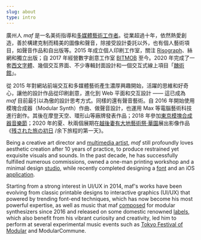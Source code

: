 ```yaml
---
slug: about
type: intro
---
```


廣州人 _maf_ 是一名美術指導和[多媒體藝術工作者](https://mafmadmaf.com/)。從業超過十年，依然熱愛創造，善於構建克制而精美的圖像和聲音，除接受設計委託以外，也有個人藝術項目，如聲音作品和自出版等。2015 年成立個人印刷工作室，關注 [Risograph](https://maf-works.com/work/birdypress-vi)、絲網和獨立出版；自 2017 年經營數字創意工作室 [BITMOB](https://www.bitmob.cc/) 至今。2020 年完成了一套[西文字體](https://maf-works.com/work/knoob-font-design)、幾個交互界面、不少專輯封面設計和一個交互式線上項目「[醜術館](https://mud9.com/)」。

從 2015 年對網站前端交互和多媒體藝術產生濃厚興趣開始，活躍的思維和好奇心，讓他的設計作品從印刷創意，進化到 Web 平面和交互設計 —— 這已成為 _maf_ 目前最引以為傲的設計思考方式。同樣的還有聲音藝術。自 2016 年開始使用模塊合成器（Modular Synth）作曲、做聲音設計，也運用 Max 等電腦藝術科技進行創作。其後在摩登天空、環形山等廠牌發表作品；2018 年參加[東京模塊合成器音樂節](https://tfom.info/tfom-2018)；2020 年的夏、秋兩個展期在[越後妻有大地藝術祭·華園](https://www.echigo-tsumari.jp/en/event/20201010_1031/)展出影像作品《[残された旅の初日](https://www.bilibili.com/video/BV16C4y1b7EH/) /余下旅程的第一天》。

<!-- 2020 年 12 月開設先鋒音樂廠牌 [Jyugam](https://jyugam.bandcamp.com/) 。 -->

<!-- 繼續埋頭，並樂此不疲。 -->

<!-- <a href="mailto:fredmamono@gmail.com">fredmamono@gmail.com</a>&nbsp;&nbsp;↓&nbsp;&nbsp;<a href="https://bitmobcc.oss-cn-shenzhen.aliyuncs.com/maf/download/CV_and_Portfolio_of_maf_CN_EN.zip">download.cv</a> -->

<!-- lang -->

Being a creative art director and [multimedia artist](https://www.instagram.com/mafmadmaf/), _maf_ still profoundly loves aesthetic creation after 10 years of practice, to produce restrained yet exquisite visuals and sounds. In the past decade, he has successfully fulfilled numerous commissions, owned a one-man printing workshop and a minimal design [studio](https://www.bitmob.cc/), while recently completed designing a [font](https://maf-works.com/work/knoob-font-design) and an iOS [application](https://wtdtapp.com/).

Starting from a strong interest in UI/UX in 2014, maf's works have been evolving from classic printable designs to interactive graphics (UI/UX) that powered by trending font-end techniques, which has now become his most powerful expertise, as well as music that maf [composed](https://www.youtube.com/channel/UCd3_Sb2nGt26E9VuSqzl-0w/videos) for modular synthesizers since 2016 and released on some domestic renowned [labels](https://open.spotify.com/album/6YLxkOzgGdIT6jTmCTIMdi?si=2CjzKBHhRtyjxvK1naSHng), which also benefit from his vibrant curiosity and creativity, led him to perform at several experimental music events such as [Tokyo Festival of Modular](https://tfom.info/tfom-2018) and ModularCommune.

<!-- Keep working and always enjoy it.

<a href="mailto:fredmamono@gmail.com">fredmamono@gmail.com</a>&nbsp;&nbsp;·&nbsp;&nbsp;<a href="https://bitmobcc.oss-cn-shenzhen.aliyuncs.com/maf/download/CV_and_Portfolio_of_maf_CN_EN.zip">download.cv</a> -->

